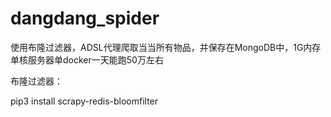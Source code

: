 # dangdang_spider
使用布隆过滤器，ADSL代理爬取当当所有物品，并保存在MongoDB中，1G内存单核服务器单docker一天能跑50万左右

布隆过滤器：

pip3 install scrapy-redis-bloomfilter



